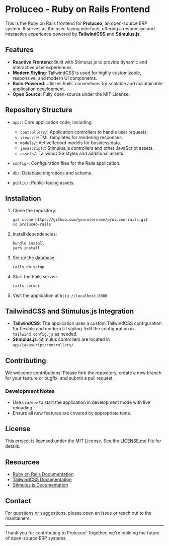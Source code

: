 
# Proluceo - Ruby on Rails Frontend

This is the Ruby on Rails frontend for **Proluceo**, an open-source ERP system. It serves as the user-facing interface, offering a responsive and interactive experience powered by **TailwindCSS** and **Stimulus.js**.

## Features

- **Reactive Frontend**: Built with Stimulus.js to provide dynamic and interactive user experiences.
- **Modern Styling**: TailwindCSS is used for highly customizable, responsive, and modern UI components.
- **Rails-Powered**: Utilizes Rails' conventions for scalable and maintainable application development.
- **Open Source**: Fully open-source under the MIT License.

## Repository Structure

- `app/`: Core application code, including:
  - `controllers/`: Application controllers to handle user requests.
  - `views/`: HTML templates for rendering responses.
  - `models/`: ActiveRecord models for business data.
  - `javascript/`: Stimulus.js controllers and other JavaScript assets.
  - `assets/`: TailwindCSS styles and additional assets.

- `config/`: Configuration files for the Rails application.

- `db/`: Database migrations and schema.

- `public/`: Public-facing assets.

## Installation

1. Clone the repository:
   ```bash
   git clone https://github.com/yourusername/proluceo-rails.git
   cd proluceo-rails
   ```

2. Install dependencies:
   ```bash
   bundle install
   yarn install
   ```

3. Set up the database:
   ```bash
   rails db:setup
   ```

4. Start the Rails server:
   ```bash
   rails server
   ```

5. Visit the application at `http://localhost:3000`.

## TailwindCSS and Stimulus.js Integration

- **TailwindCSS**: The application uses a custom TailwindCSS configuration for flexible and modern UI styling. Edit the configuration in `tailwind.config.js` as needed.
- **Stimulus.js**: Stimulus controllers are located in `app/javascript/controllers/`.

## Contributing

We welcome contributions! Please fork the repository, create a new branch for your feature or bugfix, and submit a pull request.

### Development Notes

- Use `bin/dev` to start the application in development mode with live reloading.
- Ensure all new features are covered by appropriate tests.

## License

This project is licensed under the MIT License. See the [LICENSE.md](LICENSE.md) file for details.

## Resources

- [Ruby on Rails Documentation](https://guides.rubyonrails.org/)
- [TailwindCSS Documentation](https://tailwindcss.com/docs)
- [Stimulus.js Documentation](https://stimulus.hotwired.dev/)

## Contact

For questions or suggestions, please open an issue or reach out to the maintainers.

---

Thank you for contributing to Proluceo! Together, we're building the future of open-source ERP systems.
